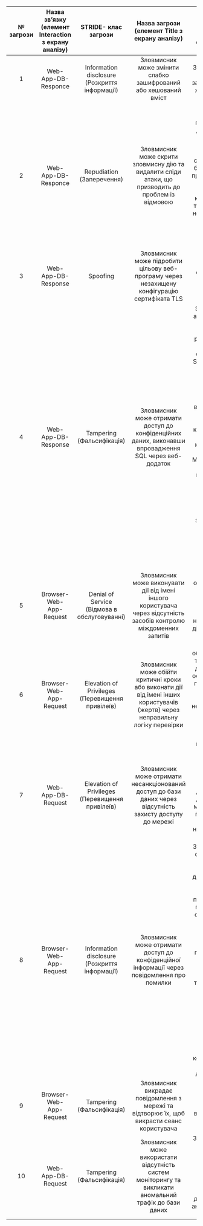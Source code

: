  | № загрози | Назва зв’язку (елемент Interaction з екрану аналізу)| STRIDE- клас загрози | Назва загрози (елемент Title з екрану аналізу) | Опис загрози (елемент Description з екрану аналізу)|
 |:---:|:---:|:---:|:---:|:---:|
 | 1 | Web-App-DB-Responce | Information disclosure (Розкриття інформації) | Зловмисник може змінити слабко зашифрований або хешований вміст | Зловмисник може змінити слабко зашифрований або хешований вміст |
 | 2 | Web-App-DB-Responce | Repudiation (Заперечення) | Зловмисник може скрити зловмисну ​​дію та видалити сліди атаки, що призводить до проблем із відмовою | Правильна реєстрація всіх подій безпеки та дій користувача створює можливість відстеження в системі та усуває будь-які можливі проблеми відмови. За відсутності належного контролю аудиту та журналювання неможливо було б запровадити будь-яку підзвітність у системі |
 | 3 | Web-App-DB-Response | Spoofing  | Зловмисник може підробити цільову веб-програму через незахищену конфігурацію сертифіката TLS | Переконайтеся, що параметри сертифіката TLS налаштовані з правильними значеннями |
 | 4 | Web-App-DB-Response | Tampering (Фальсифікація) | Зловмисник може отримати доступ до конфіденційних даних, виконавши впровадження SQL через веб-додаток | SQL-ін’єкція – це атака, під час якої шкідливий код вставляється в рядки, які згодом передаються екземпляру SQL Server для аналізу та виконання. Основна форма SQL-ін’єкції полягає в прямому вставленні коду в змінні, що вводяться користувачем, які об’єднуються з командами SQL і виконуються. Менш пряма атака впроваджує шкідливий код у рядки, які призначені для зберігання в таблиці або як метадані. Коли збережені рядки згодом об’єднуються в динамічну команду SQL, виконується шкідливий код |
 | 5 | Browser-Web-App-Request | Denial of Service (Відмова в обслуговуванні) | Зловмисник може виконувати дії від імені іншого користувача через відсутність засобів контролю міждоменних запитів | Неможливість обмежити запити, що надходять із доменів третіх сторін, може призвести до несанкціонованих дій або доступу до даних |
 | 6 | Browser-Web-App-Request | Elevation of Privileges (Перевищення привілеїв) | Зловмисник може обійти критичні кроки або виконати дії від імені інших користувачів (жертв) через неправильну логіку перевірки | Неможливість обмежити привілеї та права доступу до програми для осіб, яким потрібні привілеї чи права доступу, може призвести до несанкціонованого використання даних через неправильні налаштування прав і перевірку |
 | 7 | Web-App-DB-Request | Elevation of Privileges (Перевищення привілеїв) | Зловмисник може отримати несанкціонований доступ до бази даних через відсутність захисту доступу до мережі | Якщо на рівні мережі чи брандмауера хоста немає обмежень для доступу до бази даних, будь-хто може спробувати підключитися до бази даних із неавторизованого місця |
 | 8 | Browser-Web-App-Request | Information disclosure (Розкриття інформації) | Зловмисник може отримати доступ до конфіденційної інформації через повідомлення про помилки | Зловмисник може отримати доступ до таких конфіденційних даних, як наведені нижче, через докладні повідомлення про помилки - імена серверів - рядки підключення - імена користувачів - паролі - процедури SQL - подробиці динамічних помилок SQL - трасування стека та рядки коду - змінні, що зберігаються в пам'яті - диск і розташування папок - Точки встановлення програми - Параметри конфігурації хоста - Інші внутрішні деталі програми |
 | 9 | Browser-Web-App-Request | Tampering (Фальсифікація) | Зловмисник викрадає повідомлення з мережі та відтворює їх, щоб викрасти сеанс користувача | Зловмисник викрадає повідомлення з мережі та відтворює їх, щоб викрасти сеанс користувача |
 | 10 | Web-App-DB-Request | Tampering (Фальсифікація) | Зловмисник може використати відсутність систем моніторингу та викликати аномальний трафік до бази даних | Зловмисник може використати відсутність виявлення вторгнень і запобігання аномальній діяльності бази даних і викликати аномальний трафік до бази даних |
